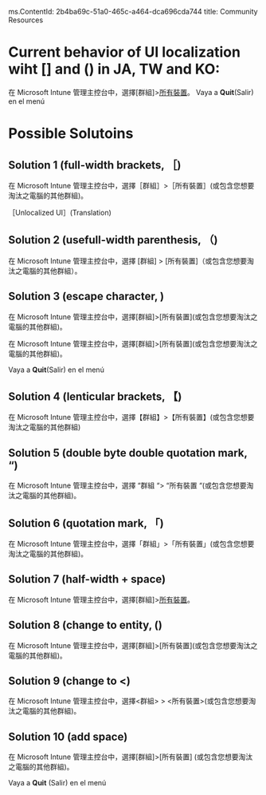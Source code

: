 
ms.ContentId: 2b4ba69c-51a0-465c-a464-dca696cda744 
title: Community Resources

# Current behavior of UI localization wiht [] and () in JA, TW and KO: 
在 Microsoft Intune 管理主控台中，選擇[群組]>[所有裝置](或包含您想要淘汰之電腦的其他群組)。
Vaya a **Quit**(Salir) en el menú


# Possible Solutoins
## Solution 1 (full-width brackets, ［)
在 Microsoft Intune 管理主控台中，選擇［群組］>［所有裝置］(或包含您想要淘汰之電腦的其他群組)。

［Unlocalized UI］(Translation)


## Solution 2 (usefull-width parenthesis, （)
在 Microsoft Intune 管理主控台中，選擇 [群組] > [所有裝置]（或包含您想要淘汰之電腦的其他群組）。

## Solution 3 (escape character, \)
在 Microsoft Intune 管理主控台中，選擇[群組]>[所有裝置]\(或包含您想要淘汰之電腦的其他群組\)。

在 Microsoft Intune 管理主控台中，選擇[群組]>\[所有裝置\](或包含您想要淘汰之電腦的其他群組)。

Vaya a **Quit**\(Salir\) en el menú

## Solution 4 (lenticular brackets, 【)
在 Microsoft Intune 管理主控台中，選擇【群組】>【所有裝置】(或包含您想要淘汰之電腦的其他群組)


## Solution 5 (double byte double quotation mark, “)
在 Microsoft Intune 管理主控台中，選擇 “群組 “> “所有裝置 “(或包含您想要淘汰之電腦的其他群組)。


## Solution 6 (quotation mark, 「)
在 Microsoft Intune 管理主控台中，選擇「群組」>「所有裝置」(或包含您想要淘汰之電腦的其他群組)。

## Solution 7 (half-width + space)
在 Microsoft Intune 管理主控台中，選擇[群組]>[所有裝置]( 或包含您想要淘汰之電腦的其他群組 )。

## Solution 8 (change to entity, &#40;)
在 Microsoft Intune 管理主控台中，選擇[群組]>[所有裝置]&#40;或包含您想要淘汰之電腦的其他群組&#41;。


## Solution 9 (change to <)
在 Microsoft Intune 管理主控台中，選擇<群組> > <所有裝置>(或包含您想要淘汰之電腦的其他群組)。


## Solution 10 (add space)
在 Microsoft Intune 管理主控台中，選擇[群組]>[所有裝置] (或包含您想要淘汰之電腦的其他群組)。

Vaya a **Quit** (Salir) en el menú




<!--HONumber=Jan16_HO1-->
